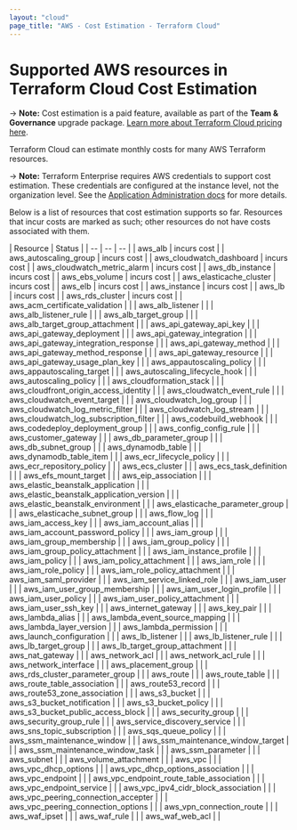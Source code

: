 ```yaml
---
layout: "cloud"
page_title: "AWS - Cost Estimation - Terraform Cloud"
---
```


# Supported AWS resources in Terraform Cloud Cost Estimation

-> **Note:** Cost estimation is a paid feature, available as part of the **Team & Governance** upgrade package. [Learn more about Terraform Cloud pricing here](https://www.hashicorp.com/products/terraform/pricing/).

Terraform Cloud can estimate monthly costs for many AWS Terraform resources.

-> **Note:** Terraform Enterprise requires AWS credentials to support cost estimation. These credentials are configured at the instance level, not the organization level. See the [Application Administration docs](/docs/enterprise/admin/integration.html) for more details.

Below is a list of resources that cost estimation supports so far. Resources that incur costs are marked as such; other resources do not have costs associated with them.

| Resource | Status |
| -- | -- | -- |
| aws_alb | incurs cost |
| aws_autoscaling_group | incurs cost |
| aws_cloudwatch_dashboard | incurs cost |
| aws_cloudwatch_metric_alarm | incurs cost |
| aws_db_instance | incurs cost |
| aws_ebs_volume | incurs cost |
| aws_elasticache_cluster | incurs cost |
| aws_elb | incurs cost |
| aws_instance | incurs cost |
| aws_lb | incurs cost |
| aws_rds_cluster | incurs cost |
| aws_acm_certificate_validation | |
| aws_alb_listener | |
| aws_alb_listener_rule | |
| aws_alb_target_group | |
| aws_alb_target_group_attachment | |
| aws_api_gateway_api_key | |
| aws_api_gateway_deployment | |
| aws_api_gateway_integration | |
| aws_api_gateway_integration_response | |
| aws_api_gateway_method | |
| aws_api_gateway_method_response | |
| aws_api_gateway_resource | |
| aws_api_gateway_usage_plan_key | |
| aws_appautoscaling_policy | |
| aws_appautoscaling_target | |
| aws_autoscaling_lifecycle_hook | |
| aws_autoscaling_policy | |
| aws_cloudformation_stack | |
| aws_cloudfront_origin_access_identity | |
| aws_cloudwatch_event_rule | |
| aws_cloudwatch_event_target | |
| aws_cloudwatch_log_group | |
| aws_cloudwatch_log_metric_filter | |
| aws_cloudwatch_log_stream | |
| aws_cloudwatch_log_subscription_filter | |
| aws_codebuild_webhook | |
| aws_codedeploy_deployment_group | |
| aws_config_config_rule | |
| aws_customer_gateway | |
| aws_db_parameter_group | |
| aws_db_subnet_group | |
| aws_dynamodb_table | |
| aws_dynamodb_table_item | |
| aws_ecr_lifecycle_policy | |
| aws_ecr_repository_policy | |
| aws_ecs_cluster | |
| aws_ecs_task_definition | |
| aws_efs_mount_target | |
| aws_eip_association | |
| aws_elastic_beanstalk_application | |
| aws_elastic_beanstalk_application_version | |
| aws_elastic_beanstalk_environment | |
| aws_elasticache_parameter_group | |
| aws_elasticache_subnet_group | |
| aws_flow_log | |
| aws_iam_access_key | |
| aws_iam_account_alias | |
| aws_iam_account_password_policy | |
| aws_iam_group | |
| aws_iam_group_membership | |
| aws_iam_group_policy | |
| aws_iam_group_policy_attachment | |
| aws_iam_instance_profile | |
| aws_iam_policy | |
| aws_iam_policy_attachment | |
| aws_iam_role | |
| aws_iam_role_policy | |
| aws_iam_role_policy_attachment | |
| aws_iam_saml_provider | |
| aws_iam_service_linked_role | |
| aws_iam_user | |
| aws_iam_user_group_membership | |
| aws_iam_user_login_profile | |
| aws_iam_user_policy | |
| aws_iam_user_policy_attachment | |
| aws_iam_user_ssh_key | |
| aws_internet_gateway | |
| aws_key_pair | |
| aws_lambda_alias | |
| aws_lambda_event_source_mapping | |
| aws_lambda_layer_version | |
| aws_lambda_permission | |
| aws_launch_configuration | |
| aws_lb_listener | |
| aws_lb_listener_rule | |
| aws_lb_target_group | |
| aws_lb_target_group_attachment | |
| aws_nat_gateway | |
| aws_network_acl | |
| aws_network_acl_rule | |
| aws_network_interface | |
| aws_placement_group | |
| aws_rds_cluster_parameter_group | |
| aws_route | |
| aws_route_table | |
| aws_route_table_association | |
| aws_route53_record | |
| aws_route53_zone_association | |
| aws_s3_bucket | |
| aws_s3_bucket_notification | |
| aws_s3_bucket_policy | |
| aws_s3_bucket_public_access_block | |
| aws_security_group | |
| aws_security_group_rule | |
| aws_service_discovery_service | |
| aws_sns_topic_subscription | |
| aws_sqs_queue_policy | |
| aws_ssm_maintenance_window | |
| aws_ssm_maintenance_window_target | |
| aws_ssm_maintenance_window_task | |
| aws_ssm_parameter | |
| aws_subnet | |
| aws_volume_attachment | |
| aws_vpc | |
| aws_vpc_dhcp_options | |
| aws_vpc_dhcp_options_association | |
| aws_vpc_endpoint | |
| aws_vpc_endpoint_route_table_association | |
| aws_vpc_endpoint_service | |
| aws_vpc_ipv4_cidr_block_association | |
| aws_vpc_peering_connection_accepter | |
| aws_vpc_peering_connection_options | |
| aws_vpn_connection_route | |
| aws_waf_ipset | |
| aws_waf_rule | |
| aws_waf_web_acl | |
